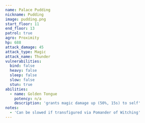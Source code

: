 ```yaml
---
name: Palace Pudding
nickname: Pudding
image: pudding.png
start_floor: 11
end_floor: 13
patrol: true
agro: Proximity
hp: 688
attack_damage: 45
attack_type: Magic
attack_name: Thunder
vulnerabilities:
  bind: false
  heavy: false
  sleep: false
  slow: false
  stun: true
abilities:
  - name: Golden Tongue
    potency: n/a
    description: 'grants magic damage up (50%, 15s) to self'
notes:
  - 'Can be slowed if transfigured via Pomander of Witching'
---
```

